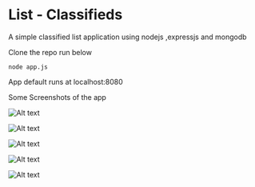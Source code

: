 # List - Classifieds

A simple classified list application using nodejs ,expressjs and mongodb


Clone the repo run below 

```
node app.js 
```

App default runs at localhost:8080 


Some Screenshots of the app

![Alt text](../master/readmeimg/registerpage.png "Register Page ")

![Alt text](../master/readmeimg/loginpage.png "Login Page")

![Alt text](../master/readmeimg/homepage.png "Home Page")

![Alt text](../master/readmeimg/detailspage.png "Details Page")

![Alt text](../master/readmeimg/postaddpage.png "Post Add Page")

